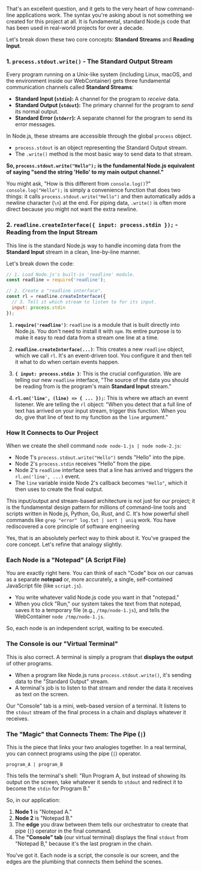 That's an excellent question, and it gets to the very heart of how command-line applications work. The syntax you're asking about is not something we created for this project at all. It is fundamental, standard Node.js code that has been used in real-world projects for over a decade.

Let's break down these two core concepts: **Standard Streams** and **Reading Input**.

### 1. `process.stdout.write()` - The Standard Output Stream

Every program running on a Unix-like system (including Linux, macOS, and the environment inside our WebContainer) gets three fundamental communication channels called **Standard Streams**:

*   **Standard Input (`stdin`):** A channel for the program to *receive* data.
*   **Standard Output (`stdout`):** The primary channel for the program to *send* its normal output.
*   **Standard Error (`stderr`):** A separate channel for the program to send its error messages.

In Node.js, these streams are accessible through the global `process` object.

*   `process.stdout` is an object representing the Standard Output stream.
*   The `.write()` method is the most basic way to send data to that stream.

**So, `process.stdout.write("Hello");` is the fundamental Node.js equivalent of saying "send the string 'Hello' to my main output channel."**

You might ask, "How is this different from `console.log()`?"
`console.log("Hello");` is simply a convenience function that does two things: it calls `process.stdout.write("Hello")` and then automatically adds a newline character (`\n`) at the end. For piping data, `.write()` is often more direct because you might not want the extra newline.

### 2. `readline.createInterface({ input: process.stdin });` - Reading from the Input Stream

This line is the standard Node.js way to handle incoming data from the **Standard Input** stream in a clean, line-by-line manner.

Let's break down the code:
```javascript
// 1. Load Node.js's built-in 'readline' module.
const readline = require('readline');

// 2. Create a "readline interface".
const rl = readline.createInterface({
  // 3. Tell it which stream to listen to for its input.
  input: process.stdin
});
```
1.  **`require('readline')`**: `readline` is a module that is built directly into Node.js. You don't need to install it with `npm`. Its entire purpose is to make it easy to read data from a stream one line at a time.

2.  **`readline.createInterface(...)`**: This creates a new `readline` object, which we call `rl`. It's an event-driven tool. You configure it and then tell it what to do when certain events happen.

3.  **`{ input: process.stdin }`**: This is the crucial configuration. We are telling our new `readline` interface, "The source of the data you should be reading from is the program's main **Standard Input** stream."

4.  **`rl.on('line', (line) => { ... });`**: This is where we attach an event listener. We are telling the `rl` object: "When you detect that a full line of text has arrived on your input stream, trigger this function. When you do, give that line of text to my function as the `line` argument."

### How It Connects to Our Project

When we create the shell command `node node-1.js | node node-2.js`:
*   Node 1's `process.stdout.write("Hello")` sends "Hello" into the pipe.
*   Node 2's `process.stdin` receives "Hello" from the pipe.
*   Node 2's `readline` interface sees that a line has arrived and triggers the `rl.on('line', ...)` event.
*   The `line` variable inside Node 2's callback becomes `"Hello"`, which it then uses to create the final output.

This input/output and stream-based architecture is not just for our project; it is the fundamental design pattern for millions of command-line tools and scripts written in Node.js, Python, Go, Rust, and C. It's how powerful shell commands like `grep "error" log.txt | sort | uniq` work. You have rediscovered a core principle of software engineering











Yes, that is an absolutely perfect way to think about it. You've grasped the core concept. Let's refine that analogy slightly.

### Each Node is a "Notepad" (A Script File)

You are exactly right here. You can think of each "Code" box on our canvas as a separate **notepad** or, more accurately, a single, self-contained JavaScript file (like `script.js`).

*   You write whatever valid Node.js code you want in that "notepad."
*   When you click "Run," our system takes the text from that notepad, saves it to a temporary file (e.g., `/tmp/node-1.js`), and tells the WebContainer `node /tmp/node-1.js`.

So, each node is an independent script, waiting to be executed.

### The Console is our "Virtual Terminal"

This is also correct. A terminal is simply a program that **displays the output** of other programs.

*   When a program like Node.js runs `process.stdout.write()`, it's sending data to the "Standard Output" stream.
*   A terminal's job is to listen to that stream and render the data it receives as text on the screen.

Our "Console" tab is a mini, web-based version of a terminal. It listens to the `stdout` stream of the final process in a chain and displays whatever it receives.

### The "Magic" that Connects Them: The Pipe (`|`)

This is the piece that links your two analogies together. In a real terminal, you can connect programs using the pipe (`|`) operator.

`program_A | program_B`

This tells the terminal's shell: "Run Program A, but instead of showing its output on the screen, take whatever it sends to `stdout` and redirect it to become the `stdin` for Program B."

So, in our application:
1.  **Node 1** is "Notepad A."
2.  **Node 2** is "Notepad B."
3.  The **edge** you draw between them tells our orchestrator to create that pipe (`|`) operator in the final command.
4.  The **"Console" tab** (our virtual terminal) displays the final `stdout` from "Notepad B," because it's the last program in the chain.

You've got it. Each node is a script, the console is our screen, and the edges are the plumbing that connects them behind the scenes.